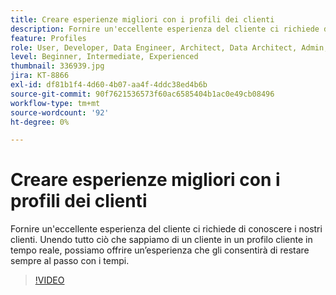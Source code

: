 ```yaml
---
title: Creare esperienze migliori con i profili dei clienti
description: Fornire un'eccellente esperienza del cliente ci richiede di conoscere i nostri clienti. Unendo tutto ciò che sappiamo di un cliente in un profilo cliente in tempo reale, possiamo offrire un’esperienza che gli consentirà di restare sempre al passo con i tempi.
feature: Profiles
role: User, Developer, Data Engineer, Architect, Data Architect, Admin, Leader
level: Beginner, Intermediate, Experienced
thumbnail: 336939.jpg
jira: KT-8866
exl-id: df81b1f4-4d60-4b07-aa4f-4ddc38ed4b6b
source-git-commit: 90f7621536573f60ac6585404b1ac0e49cb08496
workflow-type: tm+mt
source-wordcount: '92'
ht-degree: 0%

---
```


# Creare esperienze migliori con i profili dei clienti

Fornire un&#39;eccellente esperienza del cliente ci richiede di conoscere i nostri clienti. Unendo tutto ciò che sappiamo di un cliente in un profilo cliente in tempo reale, possiamo offrire un’esperienza che gli consentirà di restare sempre al passo con i tempi.

>[!VIDEO](https://video.tv.adobe.com/v/336939/?quality=12&learn=on)

